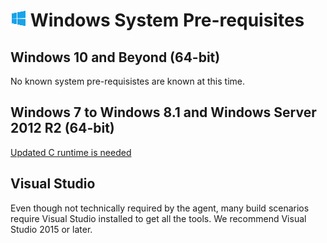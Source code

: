 # ![win](../res/win_med.png) Windows System Pre-requisites

## Windows 10 and Beyond (64-bit)

No known system pre-requisistes are known at this time.

## Windows 7 to Windows 8.1 and Windows Server 2012 R2 (64-bit)

[Updated C runtime is needed](https://support.microsoft.com/en-us/kb/2999226)

## Visual Studio

Even though not technically required by the agent, many build scenarios require Visual Studio installed to get all the tools.  We recommend Visual Studio 2015 or later.
